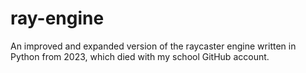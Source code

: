 # ray-engine

An improved and expanded version of the raycaster engine written in Python from 2023, which died with my school GitHub account.
